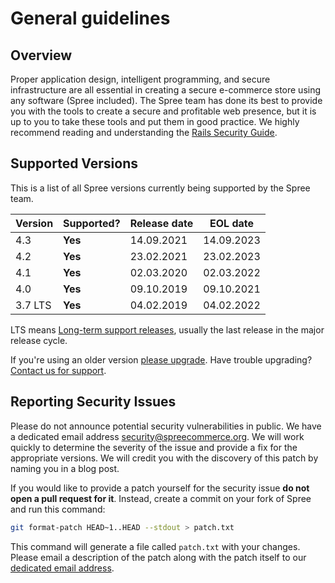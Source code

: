 # General guidelines

## Overview

Proper application design, intelligent programming, and secure infrastructure are all essential in creating a secure e-commerce store using any software (Spree included). The Spree team has done its best to provide you with the tools to create a secure and profitable web presence, but it is up to you to take these tools and put them in good practice. We highly recommend reading and understanding the [Rails Security Guide](http://guides.rubyonrails.org/security.html).

## Supported Versions

This is a list of all Spree versions currently being supported by the Spree team.

| Version | Supported? | Release date | EOL date   |
| ------- | ---------- | ------------ | ---------- |
| 4.3     | **Yes**    | 14.09.2021   | 14.09.2023 |
| 4.2     | **Yes**    | 23.02.2021   | 23.02.2023 |
| 4.1     | **Yes**    | 02.03.2020   | 02.03.2022 |
| 4.0     | **Yes**    | 09.10.2019   | 09.10.2021 |
| 3.7 LTS | **Yes**    | 04.02.2019   | 04.02.2022 |

LTS means [Long-term support releases](https://en.wikipedia.org/wiki/Long-term\_support), usually the last release in the major release cycle.

If you're using an older version [please upgrade](../upgrades/upgrades/). Have trouble upgrading? [Contact us for support](https://spreecommerce.org/contact/).

## Reporting Security Issues

Please do not announce potential security vulnerabilities in public. We have a dedicated email address [security@spreecommerce.org](mailto:security@spreecommerce.org). We will work quickly to determine the severity of the issue and provide a fix for the appropriate versions. We will credit you with the discovery of this patch by naming you in a blog post.

If you would like to provide a patch yourself for the security issue **do not open a pull request for it**. Instead, create a commit on your fork of Spree and run this command:

```bash
git format-patch HEAD~1..HEAD --stdout > patch.txt
```

This command will generate a file called `patch.txt` with your changes. Please email a description of the patch along with the patch itself to our [dedicated email address](mailto:hi@spreecommerce.org).
